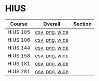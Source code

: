 # HIUS

| Course | Overall | Section |
| ------ | ------- | ------- |
| HIUS 105 | [csv](https://github.com/UCSD-Historical-Enrollment-Data/2025Fall/blob/main/overall/HIUS%20105.csv), [png](https://raw.githubusercontent.com/UCSD-Historical-Enrollment-Data/2025Fall/main/plot_overall/HIUS%20105.png), [wide](https://raw.githubusercontent.com/UCSD-Historical-Enrollment-Data/2025Fall/main/plot_overall_wide/HIUS%20105.png) |  |
| HIUS 106 | [csv](https://github.com/UCSD-Historical-Enrollment-Data/2025Fall/blob/main/overall/HIUS%20106.csv), [png](https://raw.githubusercontent.com/UCSD-Historical-Enrollment-Data/2025Fall/main/plot_overall/HIUS%20106.png), [wide](https://raw.githubusercontent.com/UCSD-Historical-Enrollment-Data/2025Fall/main/plot_overall_wide/HIUS%20106.png) |  |
| HIUS 144 | [csv](https://github.com/UCSD-Historical-Enrollment-Data/2025Fall/blob/main/overall/HIUS%20144.csv), [png](https://raw.githubusercontent.com/UCSD-Historical-Enrollment-Data/2025Fall/main/plot_overall/HIUS%20144.png), [wide](https://raw.githubusercontent.com/UCSD-Historical-Enrollment-Data/2025Fall/main/plot_overall_wide/HIUS%20144.png) |  |
| HIUS 158 | [csv](https://github.com/UCSD-Historical-Enrollment-Data/2025Fall/blob/main/overall/HIUS%20158.csv), [png](https://raw.githubusercontent.com/UCSD-Historical-Enrollment-Data/2025Fall/main/plot_overall/HIUS%20158.png), [wide](https://raw.githubusercontent.com/UCSD-Historical-Enrollment-Data/2025Fall/main/plot_overall_wide/HIUS%20158.png) |  |
| HIUS 181 | [csv](https://github.com/UCSD-Historical-Enrollment-Data/2025Fall/blob/main/overall/HIUS%20181.csv), [png](https://raw.githubusercontent.com/UCSD-Historical-Enrollment-Data/2025Fall/main/plot_overall/HIUS%20181.png), [wide](https://raw.githubusercontent.com/UCSD-Historical-Enrollment-Data/2025Fall/main/plot_overall_wide/HIUS%20181.png) |  |
| HIUS 281 | [csv](https://github.com/UCSD-Historical-Enrollment-Data/2025Fall/blob/main/overall/HIUS%20281.csv), [png](https://raw.githubusercontent.com/UCSD-Historical-Enrollment-Data/2025Fall/main/plot_overall/HIUS%20281.png), [wide](https://raw.githubusercontent.com/UCSD-Historical-Enrollment-Data/2025Fall/main/plot_overall_wide/HIUS%20281.png) |  |
